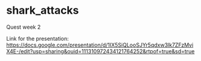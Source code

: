 # shark_attacks
Quest week 2

Link for the presentation: https://docs.google.com/presentation/d/1IX5SiQLooSJYr5qdxw3lk7ZFzMviX4E-/edit?usp=sharing&ouid=111310972434121764252&rtpof=true&sd=true
